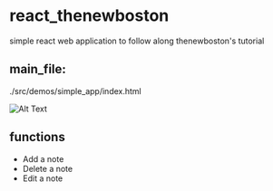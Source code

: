 # react_thenewboston
simple react web application to follow along thenewboston's tutorial

## main_file:
./src/demos/simple_app/index.html

![Alt Text](https://i.imgur.com/wfSUfs1.png)

## functions
* Add a note
* Delete a note
* Edit a note
